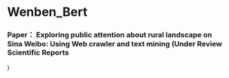 # Wenben_Bert
### Paper： Exploring public attention about rural landscape on Sina Weibo: Using Web crawler and text mining (Under Review Scientific Reports
)
